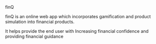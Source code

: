 finQ
 
finQ is an online web app which incorporates gamification and product simulation into financial products.


It helps provide the end user with Increasing financial confidence and providing financial guidance
